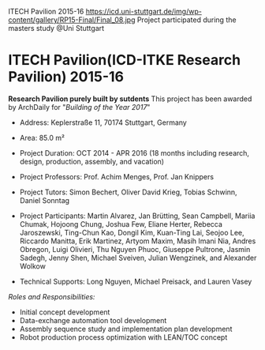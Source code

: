ITECH Pavilion 2015-16
https://icd.uni-stuttgart.de/img/wp-content/gallery/RP15-Final/Final_08.jpg
Project participated during the masters study @Uni Stuttgart

ITECH Pavilion(ICD-ITKE Research Pavilion) 2015-16
===

**Research Pavilion purely built by sutdents**
This project has been awarded by ArchDaily for "*Building of the Year 2017*"

- Address: Keplerstraße 11, 70174 Stuttgart, Germany
- Area: 85.0 m²
- Project Duration: OCT 2014 - APR 2016 (18 months including research, design, production, assembly, and vacation)

- Project Professors: Prof. Achim Menges, Prof. Jan Knippers
- Project Tutors: Simon Bechert, Oliver David Krieg, Tobias Schwinn, Daniel Sonntag
- Project Participants: Martin Alvarez, Jan Brütting, Sean Campbell, Mariia Chumak, Hojoong Chung, Joshua Few, Eliane Herter, Rebecca Jaroszewski, Ting-Chun Kao, Dongil Kim, Kuan-Ting Lai, Seojoo Lee, Riccardo Manitta, Erik Martinez, Artyom Maxim, Masih Imani Nia, Andres Obregon, Luigi Olivieri, Thu Nguyen Phuoc, Giuseppe Pultrone, Jasmin Sadegh, Jenny Shen, Michael Sveiven, Julian Wengzinek, and Alexander Wolkow
- Technical Supports: Long Nguyen, Michael Preisack, and Lauren Vasey

*Roles and Responsibilities:*
- Initial concept development
- Data-exchange automation tool development
- Assembly sequence study and implementation plan development
- Robot production process optimization with LEAN/TOC concept

